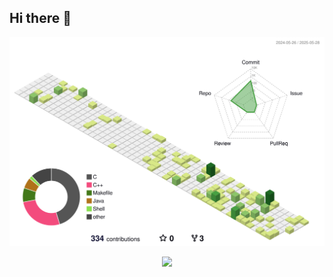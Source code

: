 ## Hi there 👋

![](./profile-3d-contrib/profile-green-animate.svg)

<p align="center">
  <a href="https://github.com/DenverCoder1/readme-typing-svg"><img src="https://readme-typing-svg.herokuapp.com/?lines=Ada%20aoa%20banh?%20lu%20dev%20gedean%20ya?&color=25B31EFF&vCenter=true&size=22"></a></p>
